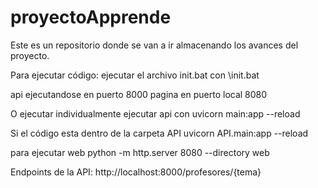 # proyectoApprende
Este es un repositorio donde se van a ir almacenando los avances del proyecto.



Para ejecutar código:
ejecutar el archivo init.bat con 
\init.bat

api ejecutandose en puerto 8000
pagina en puerto local 8080

O ejecutar individualmente
ejecutar api con
uvicorn main:app --reload

Si el código esta dentro de la carpeta API
uvicorn API.main:app --reload

para ejecutar web
python -m http.server 8080 --directory web        

Endpoints de la API:
http://localhost:8000/profesores/{tema}